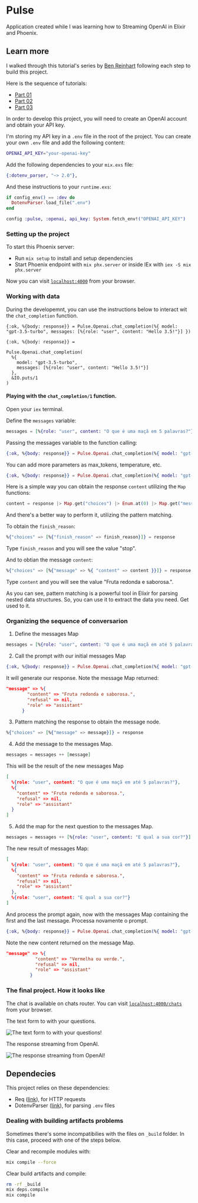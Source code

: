 # Pulse

Application created while I was learning how to Streaming OpenAI in Elixir and Phoenix.


## Learn more
I walked through this tutorial's series by [Ben Reinhart](https://github.com/benjreinhart) following each step to build this project.

Here is the sequence of tutorials:

- [Part 01](https://benreinhart.com/blog/openai-streaming-elixir-phoenix/)
- [Part 02](https://benreinhart.com/blog/openai-streaming-elixir-phoenix-part-2/)
- [Part 03](https://benreinhart.com/blog/openai-streaming-elixir-phoenix-part-3/)

In order to develop this project, you will need to create an OpenAI account and obtain your API key.

I'm storing my API key in a `.env` file in the root of the project. You can create your own `.env` file and add the following content:

```bash
OPENAI_API_KEY="your-openai-key"
```

Add the following dependencies to your `mix.exs` file:

```elixir
{:dotenv_parser, "~> 2.0"},
```

And these instructions to your `runtime.exs`:

```elixir
if config_env() == :dev do
  DotenvParser.load_file(".env")
end
```

```elixir
config :pulse, :openai, api_key: System.fetch_env!("OPENAI_API_KEY")
```


### Setting up the project
To start this Phoenix server:

  * Run `mix setup` to install and setup dependencies
  * Start Phoenix endpoint with `mix phx.server` or inside IEx with `iex -S mix phx.server`

Now you can visit [`localhost:4000`](http://localhost:4000) from your browser.

### Working with data

During the developemnt, you can use the instructions below to interact wit the `chat_completion` function.

```
{:ok, %{body: response}} = Pulse.Openai.chat_completion(%{ model: "gpt-3.5-turbo", messages: [%{role: "user", content: "Hello 3.5!"}] })
```

```
{:ok, %{body: response}} =

Pulse.Openai.chat_completion(
  %{
    model: "gpt-3.5-turbo",
    messages: [%{role: "user", content: "Hello 3.5!"}]
  },
  &IO.puts/1
)
```

#### Playing with the `chat_completion/1` function.

Open your `iex` terminal.


Define the `messages` variable:

```elixir
messages = [%{role: "user", content: "O que é uma maçã em 5 palavras?"}]
```

Passing the messages variable to the function calling:

```elixir
{:ok, %{body: response}} = Pulse.Openai.chat_completion(%{ model: "gpt-3.5-turbo", messages: messages })
```

You can add more parameters as max_tokens, temperature, etc.

```elixir
{:ok, %{body: response}} = Pulse.Openai.chat_completion(%{ model: "gpt-3.5-turbo", max_tokens: 1000, temperature: 0, messages: messages })
```

Here is a simple way you can obtain the response `content` utilizing the `Map` functions:

```elixir
content = response |> Map.get("choices") |> Enum.at(0) |> Map.get("message") |> Map.get("content")
```

And there's a better way to perform it, utilizing the pattern matching.

To obtain the `finish_reason`:

```elixir
%{"choices" => [%{"finish_reason" => finish_reason}]} = response
```

Type `finish_reason` and you will see the value "stop".

And to obtian the message `content`:

```elixir
%{"choices" => [%{"message" => %{ "content" => content }}]} = response
```

Type `content` and you will see the value "Fruta redonda e saborosa.".

As you can see, pattern matching is a powerful tool in Elixir for parsing nested data structures. So, you can use it to extract the data you need. Get used to it.

### Organizing the sequence of conversarion

1. Define the messages Map

```elixir
messages = [%{role: "user", content: "O que é uma maçã em até 5 palavras?"}]
```

2. Call the prompt with our initial messages Map

```elixir
{:ok, %{body: response}} = Pulse.Openai.chat_completion(%{ model: "gpt-3.5-turbo", max_tokens: 1000, temperature: 0, messages: messages })
```

It will generate our response. Note the message Map returned:

```json
"message" => %{
        "content" => "Fruta redonda e saborosa.",
        "refusal" => nil,
        "role" => "assistant"
      }
```

3. Pattern matching the response to obtain the message node.

```elixir
%{"choices" => [%{"message" => message}]} = response
```


4. Add the message to the messages Map.

```elixir
messages = messages ++ [message]
```

This will be the result of the new messages Map

```json
[
  %{role: "user", content: "O que é uma maçã em até 5 palavras?"},
  %{
    "content" => "Fruta redonda e saborosa.",
    "refusal" => nil,
    "role" => "assistant"
  }
]
```


5. Add the map for the next question to the messages Map.

```elixir
messages = messages ++ [%{role: "user", content: "E qual a sua cor?"}]
```

The new result of messages Map:

```json
[
  %{role: "user", content: "O que é uma maçã em até 5 palavras?"},
  %{
    "content" => "Fruta redonda e saborosa.",
    "refusal" => nil,
    "role" => "assistant"
  },
  %{role: "user", content: "E qual a sua cor?"}
]
```

And process the prompt again, now with the messages Map containing the first and the last message.
Processa novamente o prompt.

```elixir
{:ok, %{body: response}} = Pulse.Openai.chat_completion(%{ model: "gpt-3.5-turbo", max_tokens: 1000, temperature: 0, messages: messages })
```

Note the new content returned on the message Map.

```json
"message" => %{
           "content" => "Vermelha ou verde.",
           "refusal" => nil,
           "role" => "assistant"
         }
```

### The final project. How it looks like

The chat is available on chats router. You can visit [`localhost:4000/chats`](http://localhost:4000/chats) from your browser.

The text form to with your questions.

![The text form to with your questions!](priv/static/images/question_form.png "The text form")

The response streaming from OpenAI.

![The response streaming from OpenAI!](priv/static/images/response_openai_form.png "The response streaming from OpenAI")

## Dependecies

This project relies on these dependencies:

* Req ([link](https://hexdocs.pm/req/readme.html)), for HTTP requests
* DotenvParser ([link](https://hexdocs.pm/dotenv_parser/DotenvParser.html)), for parsing `.env` files

### Dealing with building artifacts problems

Sometimes there's some incompatibilies with the files on `_build` folder. In this case, proceed with one of the steps below.

Clear and recompile modules with:

```bash
mix compile --force
```

Clear build artifacts and compile:

```bash
rm -rf _build
mix deps.compile
mix compile
```
